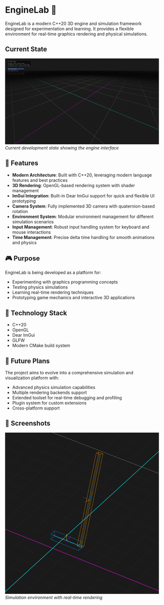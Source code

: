 # EngineLab 🚀

EngineLab is a modern C++20 3D engine and simulation framework designed for
experimentation and learning. It provides a flexible environment for real-time
graphics rendering and physical simulations.

## Current State

![Engine Interface](./assets/images/Screenshot%202025-02-28%20192523.png)
*Current development state showing the engine interface*

## 🎯 Features

- **Modern Architecture**: Built with C++20, leveraging modern language features
  and best practices
- **3D Rendering**: OpenGL-based rendering system with shader management
- **ImGui Integration**: Built-in Dear ImGui support for quick and flexible UI
  prototyping
- **Camera System**: Fully implemented 3D camera with quaternion-based rotation
- **Environment System**: Modular environment management for different
  simulation scenarios
- **Input Management**: Robust input handling system for keyboard and mouse
  interactions
- **Time Management**: Precise delta time handling for smooth animations and
  physics

## 🎮 Purpose

EngineLab is being developed as a platform for:

- Experimenting with graphics programming concepts
- Testing physics simulations
- Learning real-time rendering techniques
- Prototyping game mechanics and interactive 3D applications

## 🔧 Technology Stack

- C++20
- OpenGL
- Dear ImGui
- GLFW
- Modern CMake build system

## 🚀 Future Plans

The project aims to evolve into a comprehensive simulation and visualization
platform with:

- Advanced physics simulation capabilities
- Multiple rendering backends support
- Extended toolset for real-time debugging and profiling
- Plugin system for custom extensions
- Cross-platform support

## 📸 Screenshots

![Simulation View](./assets/images/Screenshot%202025-03-01%20054430.png)
*Simulation environment with real-time rendering*